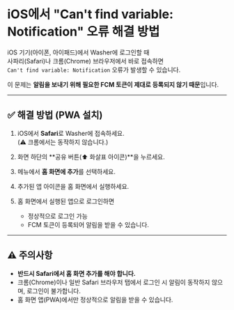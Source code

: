 # iOS에서 "Can't find variable: Notification" 오류 해결 방법

iOS 기기(아이폰, 아이패드)에서 Washer에 로그인할 때  
사파리(Safari)나 크롬(Chrome) 브라우저에서 바로 접속하면  
`Can't find variable: Notification` 오류가 발생할 수 있습니다.

이 문제는 **알림을 보내기 위해 필요한 FCM 토큰이 제대로 등록되지 않기 때문**입니다.

---

## ✅ 해결 방법 (PWA 설치)

1. iOS에서 **Safari**로 Washer에 접속하세요.  
   (⚠️ 크롬에서는 동작하지 않습니다.)

2. 화면 하단의 **공유 버튼(⬆️ 화살표 아이콘)**을 누르세요.

3. 메뉴에서 **홈 화면에 추가**를 선택하세요.

4. 추가된 앱 아이콘을 홈 화면에서 실행하세요.

5. 홈 화면에서 실행된 앱으로 로그인하면
    - 정상적으로 로그인 가능
    - FCM 토큰이 등록되어 알림을 받을 수 있습니다.

---

## ⚠️ 주의사항

-   **반드시 Safari에서 홈 화면 추가를 해야 합니다.**
-   크롬(Chrome)이나 일반 Safari 브라우저 탭에서 로그인 시 알림이 동작하지 않으며, 로그인이 불가합니다.
-   홈 화면 앱(PWA)에서만 정상적으로 알림을 받을 수 있습니다.
